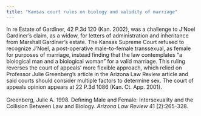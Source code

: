 ```yaml
---
title: "Kansas court rules on biology and validity of marriage"
---
```


In re Estate of Gardiner, 42 P.3d 120 (Kan. 2002), was a challenge to J&#8217;Noel Gardiner&#8217;s claim, as a widow, for letters of administration and inheritance from Marshall Gardiner&#8217;s estate. The Kansas Supreme Court refused to recognize J&#8217;Noel, a post-operative male-to-female transsexual, as female for purposes of marriage, instead finding that the law contemplates &#8220;a biological man and a biological woman&#8221; for a valid marriage. This ruling reverses the court of appeals&#8217; more flexible approach, which relied on Professor Julie Greenberg&#8217;s article in the Arizona Law Review article and said courts should consider multiple factors to determine sex. The court of appeals opinion appears at 22 P.3d 1086 (Kan. Ct. App. 2001).<br><br>Greenberg, Julie A. 1998. Defining Male and Female: Intersexuality and the Collision Between Law and Biology. _Arizona Law Review_ 41 (2):265-328.